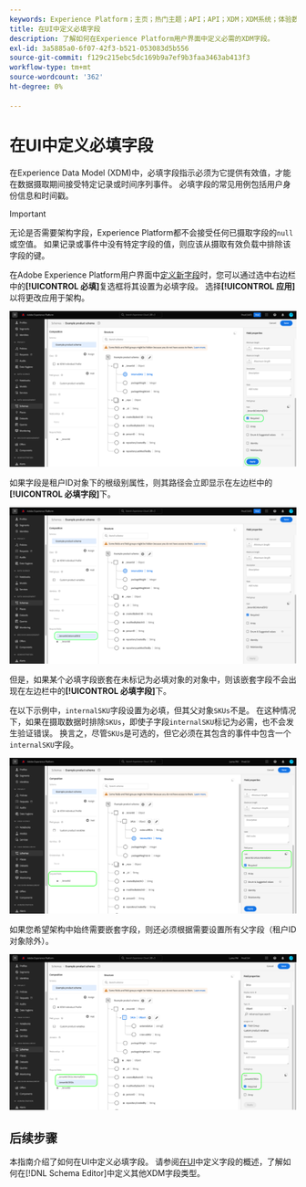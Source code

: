 ```yaml
---
keywords: Experience Platform；主页；热门主题；API；API；XDM；XDM系统；体验数据模型；数据模型；ui；工作区；必需；字段；
title: 在UI中定义必填字段
description: 了解如何在Experience Platform用户界面中定义必需的XDM字段。
exl-id: 3a5885a0-6f07-42f3-b521-053083d5b556
source-git-commit: f129c215ebc5dc169b9a7ef9b3faa3463ab413f3
workflow-type: tm+mt
source-wordcount: '362'
ht-degree: 0%

---
```


# 在UI中定义必填字段

在Experience Data Model (XDM)中，必填字段指示必须为它提供有效值，才能在数据摄取期间接受特定记录或时间序列事件。 必填字段的常见用例包括用户身份信息和时间戳。

>[!IMPORTANT]
>
>无论是否需要架构字段，Experience Platform都不会接受任何已摄取字段的`null`或空值。 如果记录或事件中没有特定字段的值，则应该从摄取有效负载中排除该字段的键。

在Adobe Experience Platform用户界面中[定义新字段](./overview.md#define)时，您可以通过选中右边栏中的&#x200B;**[!UICONTROL 必填]**&#x200B;复选框将其设置为必填字段。 选择&#x200B;**[!UICONTROL 应用]**&#x200B;以将更改应用于架构。

![必需复选框](../../images/ui/fields/required/root.png)

如果字段是租户ID对象下的根级别属性，则其路径会立即显示在左边栏中的&#x200B;**[!UICONTROL 必填字段]**&#x200B;下。

![根级必填字段](../../images/ui/fields/required/applied.png)

但是，如果某个必填字段嵌套在未标记为必填对象的对象中，则该嵌套字段不会出现在左边栏中的&#x200B;**[!UICONTROL 必填字段]**&#x200B;下。

在以下示例中，`internalSKU`字段设置为必填，但其父对象`SKUs`不是。 在这种情况下，如果在摄取数据时排除`SKUs`，即使子字段`internalSKU`标记为必需，也不会发生验证错误。 换言之，尽管`SKUs`是可选的，但它必须在其包含的事件中包含一个`internalSKU`字段。

![嵌套必填字段](../../images/ui/fields/required/nested.png)

如果您希望架构中始终需要嵌套字段，则还必须根据需要设置所有父字段（租户ID对象除外）。

![父必填字段和子必填字段](../../images/ui/fields/required/parent-and-child.png)

## 后续步骤

本指南介绍了如何在UI中定义必填字段。 请参阅[在UI](./overview.md#special)中定义字段的概述，了解如何在[!DNL Schema Editor]中定义其他XDM字段类型。
